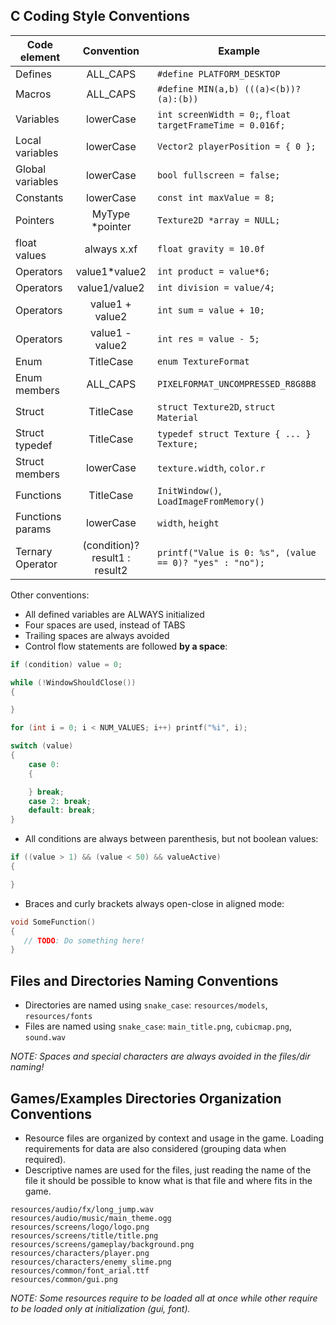 ## C Coding Style Conventions

Code element | Convention | Example
--- | :---: | ---
Defines | ALL_CAPS | `#define PLATFORM_DESKTOP`
Macros | ALL_CAPS | `#define MIN(a,b) (((a)<(b))?(a):(b))`
Variables | lowerCase | `int screenWidth = 0;`, `float targetFrameTime = 0.016f;`
Local variables | lowerCase | `Vector2 playerPosition = { 0 };`
Global variables | lowerCase | `bool fullscreen = false;`
Constants | lowerCase | `const int maxValue = 8;`
Pointers | MyType *pointer | `Texture2D *array = NULL;`
float values | always x.xf | `float gravity = 10.0f`
Operators | value1*value2 | `int product = value*6;`
Operators | value1/value2 | `int division = value/4;`
Operators | value1 + value2 | `int sum = value + 10;`
Operators | value1 - value2 | `int res = value - 5;`
Enum | TitleCase | `enum TextureFormat`
Enum members | ALL_CAPS | `PIXELFORMAT_UNCOMPRESSED_R8G8B8`
Struct | TitleCase | `struct Texture2D`, `struct Material`
Struct typedef | TitleCase | `typedef struct Texture { ... } Texture;`
Struct members | lowerCase | `texture.width`, `color.r`
Functions | TitleCase | `InitWindow()`, `LoadImageFromMemory()`
Functions params | lowerCase | `width`, `height`
Ternary Operator | (condition)? result1 : result2 | `printf("Value is 0: %s", (value == 0)? "yes" : "no");`

Other conventions:
 - All defined variables are ALWAYS initialized
 - Four spaces are used, instead of TABS
 - Trailing spaces are always avoided
 - Control flow statements are followed **by a space**:
```c
if (condition) value = 0;

while (!WindowShouldClose())
{

}

for (int i = 0; i < NUM_VALUES; i++) printf("%i", i);

switch (value)
{
    case 0:
    {

    } break;
    case 2: break;
    default: break;
}
```
 - All conditions are always between parenthesis, but not boolean values:
```c
if ((value > 1) && (value < 50) && valueActive)
{

}
```
 - Braces and curly brackets always open-close in aligned mode:
```c
void SomeFunction()
{
   // TODO: Do something here!
}
```

## Files and Directories Naming Conventions

  - Directories are named using `snake_case`: `resources/models`, `resources/fonts`
  - Files are named using `snake_case`: `main_title.png`, `cubicmap.png`, `sound.wav`

_NOTE: Spaces and special characters are always avoided in the files/dir naming!_

## Games/Examples Directories Organization Conventions

 - Resource files are organized by context and usage in the game. Loading requirements for data are also considered (grouping data when required).
 - Descriptive names are used for the files, just reading the name of the file it should be possible to know what is that file and where fits in the game.

```
resources/audio/fx/long_jump.wav
resources/audio/music/main_theme.ogg
resources/screens/logo/logo.png
resources/screens/title/title.png
resources/screens/gameplay/background.png
resources/characters/player.png
resources/characters/enemy_slime.png
resources/common/font_arial.ttf
resources/common/gui.png
```
_NOTE: Some resources require to be loaded all at once while other require to be loaded only at initialization (gui, font)._
